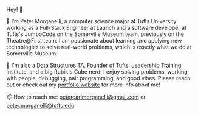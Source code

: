 Hey! 👋

📌 I’m Peter Morganelli, a computer science major at Tufts University working as a Full-Stack Engineer at Launch and a software developer at Tufts's JumboCode on the Somerville Museum team, previously on the Theatre@First team. I am passionate about learning and applying new technologies to solve real-world problems, which is exactly what we do at Somerville Museum.

📲 I'm also a Data Structures TA, Founder of Tufts' Leadership Training Institute, and a big Rubik's Cube nerd. I enjoy solving problems, working with people, debugging, pair programming, and good vibes. Please reach out or check out my [portfolio website](https://petermorganelli.dev) for more info about me!

📫 How to reach me:
petercarlmorganelli@gmail.com
or
peter.morganelli@tufts.edu

<!---
pmorganelli/pmorganelli is a ✨ special ✨ repository because its `README.md` (this file) appears on your GitHub profile.
You can click the Preview link to take a look at your changes.
--->
